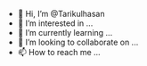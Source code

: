 - 👋 Hi, I’m @Tarikulhasan
- 👀 I’m interested in ...
- 🌱 I’m currently learning ...
- 💞️ I’m looking to collaborate on ...
- 📫 How to reach me ...

<!---
Tarikulhasa/Tarikulhasa is a ✨ special ✨ repository because its `README.md` (this file) appears on your GitHub profile.
You can click the Preview link to take a look at your changes.
--->
